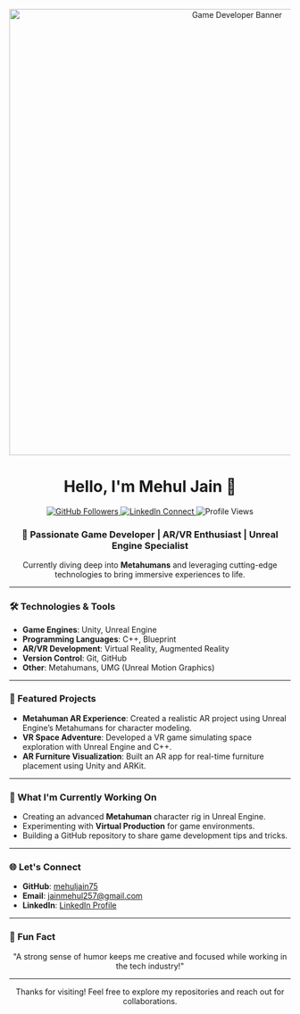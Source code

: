 <!-- Banner -->
<p align="center">
  <img src="https://wallpapercave.com/wp/wp7664856.png" alt="Game Developer Banner" width="800" />
</p>

<!-- Title -->
<h1 align="center">Hello, I'm Mehul Jain 👋</h1>

<!-- Badges and Social Links -->
<p align="center">
  <a href="https://github.com/mehuljain75">
    <img src="https://img.shields.io/github/followers/mehuljain75?style=social" alt="GitHub Followers" />
  </a>
  <a href="https://www.linkedin.com/in/your-linkedin-handle">
    <img src="https://img.shields.io/badge/LinkedIn-Connect-blue?style=social&logo=linkedin" alt="LinkedIn Connect" />
  </a>
  <img src="https://komarev.com/ghpvc/?username=mehuljain75" alt="Profile Views" />
</p>

<!-- Introduction -->
<h3 align="center">
  🚀 Passionate Game Developer | AR/VR Enthusiast | Unreal Engine Specialist
</h3>
<p align="center">
  Currently diving deep into <strong>Metahumans</strong> and leveraging cutting-edge technologies to bring immersive experiences to life.
</p>

---

### 🛠️ Technologies & Tools
- **Game Engines**: Unity, Unreal Engine
- **Programming Languages**: C++, Blueprint
- **AR/VR Development**: Virtual Reality, Augmented Reality
- **Version Control**: Git, GitHub
- **Other**: Metahumans, UMG (Unreal Motion Graphics)

---

### 🚀 Featured Projects
- **Metahuman AR Experience**: Created a realistic AR project using Unreal Engine’s Metahumans for character modeling.
- **VR Space Adventure**: Developed a VR game simulating space exploration with Unreal Engine and C++.
- **AR Furniture Visualization**: Built an AR app for real-time furniture placement using Unity and ARKit.

---

### 🔭 What I'm Currently Working On
- Creating an advanced **Metahuman** character rig in Unreal Engine.
- Experimenting with **Virtual Production** for game environments.
- Building a GitHub repository to share game development tips and tricks.

---

### 🌐 Let's Connect
- **GitHub**: [mehuljain75](https://github.com/mehuljain75)
- **Email**: [jainmehul257@gmail.com](mailto:jainmehul257@gmail.com)
- **LinkedIn**: [LinkedIn Profile](https://www.linkedin.com/in/your-linkedin-handle)

---

### 🌟 Fun Fact
<p align="center">
  "A strong sense of humor keeps me creative and focused while working in the tech industry!"
</p>

---

<p align="center">
  Thanks for visiting! Feel free to explore my repositories and reach out for collaborations.
</p>

